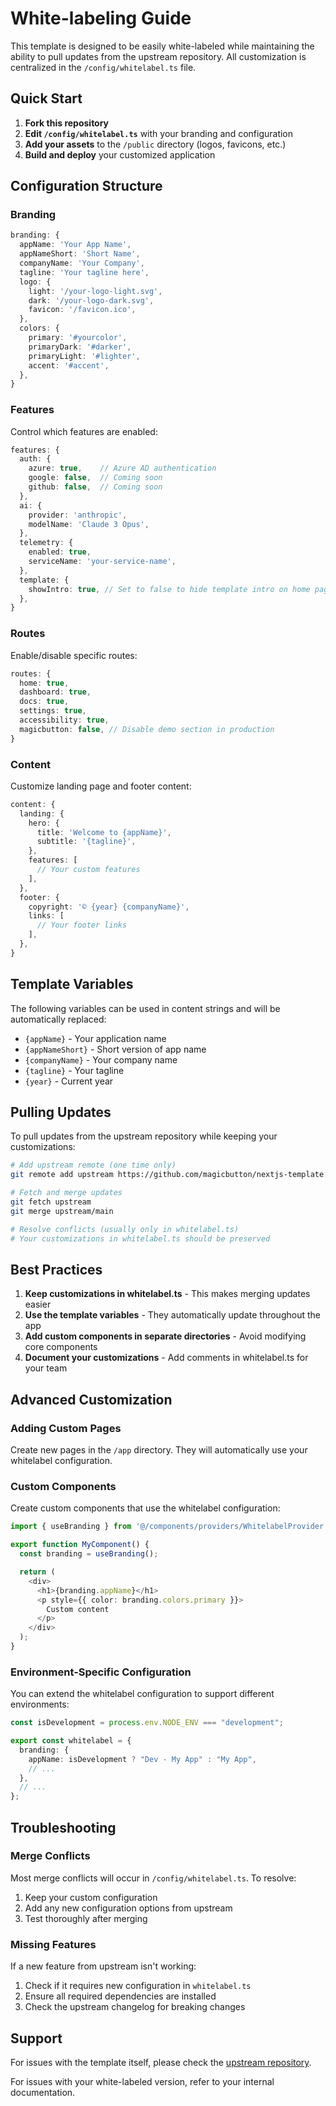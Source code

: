 # White-labeling Guide

This template is designed to be easily white-labeled while maintaining the ability to pull updates from the upstream repository. All customization is centralized in the `/config/whitelabel.ts` file.

## Quick Start

1. **Fork this repository**
2. **Edit `/config/whitelabel.ts`** with your branding and configuration
3. **Add your assets** to the `/public` directory (logos, favicons, etc.)
4. **Build and deploy** your customized application

## Configuration Structure

### Branding

```typescript
branding: {
  appName: 'Your App Name',
  appNameShort: 'Short Name',
  companyName: 'Your Company',
  tagline: 'Your tagline here',
  logo: {
    light: '/your-logo-light.svg',
    dark: '/your-logo-dark.svg',
    favicon: '/favicon.ico',
  },
  colors: {
    primary: '#yourcolor',
    primaryDark: '#darker',
    primaryLight: '#lighter',
    accent: '#accent',
  },
}
```

### Features

Control which features are enabled:

```typescript
features: {
  auth: {
    azure: true,    // Azure AD authentication
    google: false,  // Coming soon
    github: false,  // Coming soon
  },
  ai: {
    provider: 'anthropic',
    modelName: 'Claude 3 Opus',
  },
  telemetry: {
    enabled: true,
    serviceName: 'your-service-name',
  },
  template: {
    showIntro: true, // Set to false to hide template intro on home page
  },
}
```

### Routes

Enable/disable specific routes:

```typescript
routes: {
  home: true,
  dashboard: true,
  docs: true,
  settings: true,
  accessibility: true,
  magicbutton: false, // Disable demo section in production
}
```

### Content

Customize landing page and footer content:

```typescript
content: {
  landing: {
    hero: {
      title: 'Welcome to {appName}',
      subtitle: '{tagline}',
    },
    features: [
      // Your custom features
    ],
  },
  footer: {
    copyright: '© {year} {companyName}',
    links: [
      // Your footer links
    ],
  },
}
```

## Template Variables

The following variables can be used in content strings and will be automatically replaced:

- `{appName}` - Your application name
- `{appNameShort}` - Short version of app name
- `{companyName}` - Your company name
- `{tagline}` - Your tagline
- `{year}` - Current year

## Pulling Updates

To pull updates from the upstream repository while keeping your customizations:

```bash
# Add upstream remote (one time only)
git remote add upstream https://github.com/magicbutton/nextjs-template.git

# Fetch and merge updates
git fetch upstream
git merge upstream/main

# Resolve conflicts (usually only in whitelabel.ts)
# Your customizations in whitelabel.ts should be preserved
```

## Best Practices

1. **Keep customizations in whitelabel.ts** - This makes merging updates easier
2. **Use the template variables** - They automatically update throughout the app
3. **Add custom components in separate directories** - Avoid modifying core components
4. **Document your customizations** - Add comments in whitelabel.ts for your team

## Advanced Customization

### Adding Custom Pages

Create new pages in the `/app` directory. They will automatically use your whitelabel configuration.

### Custom Components

Create custom components that use the whitelabel configuration:

```typescript
import { useBranding } from '@/components/providers/WhitelabelProvider';

export function MyComponent() {
  const branding = useBranding();

  return (
    <div>
      <h1>{branding.appName}</h1>
      <p style={{ color: branding.colors.primary }}>
        Custom content
      </p>
    </div>
  );
}
```

### Environment-Specific Configuration

You can extend the whitelabel configuration to support different environments:

```typescript
const isDevelopment = process.env.NODE_ENV === "development";

export const whitelabel = {
  branding: {
    appName: isDevelopment ? "Dev - My App" : "My App",
    // ...
  },
  // ...
};
```

## Troubleshooting

### Merge Conflicts

Most merge conflicts will occur in `/config/whitelabel.ts`. To resolve:

1. Keep your custom configuration
2. Add any new configuration options from upstream
3. Test thoroughly after merging

### Missing Features

If a new feature from upstream isn't working:

1. Check if it requires new configuration in `whitelabel.ts`
2. Ensure all required dependencies are installed
3. Check the upstream changelog for breaking changes

## Support

For issues with the template itself, please check the [upstream repository](https://github.com/magicbutton/nextjs-template).

For issues with your white-labeled version, refer to your internal documentation.
